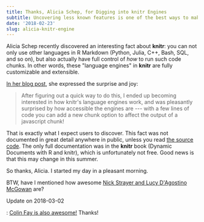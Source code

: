 ```yaml
---
title: Thanks, Alicia Schep, for Digging into knitr Engines
subtitle: Uncovering less known features is one of the best ways to make software authors happy
date: '2018-02-23'
slug: alicia-knitr-engine
---
```


Alicia Schep recently discovered an interesting fact about **knitr**: you can not only use other languages in R Markdown (Python, Julia, C++, Bash, SQL, and so on), but also actually have full control of _how_ to run such code chunks. In other words, these "language engines" in **knitr** are fully customizable and extensible. 

[In her blog post](http://www.aliciaschep.com/blog/js-rmarkdown/), she expressed the surprise and joy:

> After figuring out a quick way to do this, I ended up becoming interested in how knitr's language engines work, and was pleasantly surprised by how accessible the engines are --- with a few lines of code you can add a new chunk option to affect the output of a javascript chunk!

That is exactly what I expect users to discover. This fact was not documented in great detail anywhere in public, unless you read [the source code](https://github.com/yihui/knitr/blob/master/R/engine.R). The only full documentation was in the **knitr** book (Dynamic Documents with R and knitr), which is unfortunately not free. Good news is that this may change in this summer.

So thanks, Alicia. I started my day in a pleasant morning.

BTW, have I mentioned how awesome [Nick Strayer and Lucy D'Agostino McGowan](http://livefreeordichotomize.com) are?

Update on 2018-03-02

:   [Colin Fay is also awesome!](https://twitter.com/_ColinFay/status/969183208687448064) Thanks!
